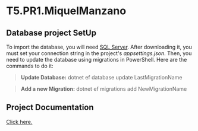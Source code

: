 # T5.PR1.MiquelManzano
## Database project SetUp

To import the database, you will need [SQL Server](https://www.microsoft.com/es-es/sql-server/sql-server-downloads). After downloading it, you must set your connection string in the project's *appsettings.json*. Then, you need to update the database using migrations in PowerShell. Here are the commands to do it:

>**Update Database:** dotnet ef database update LastMigrationName

>**Add a new Migration:** dotnet ef migrations add NewMigrationName


## Project Documentation
[Click here.](https://docs.google.com/document/d/1cOVEnhTvQ4ThfBVHKkrxqg90_rhs7JmBA5wmq4wyM7E/edit?usp=sharing)